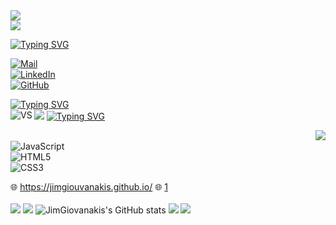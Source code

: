 
  <img align="center" src="https://miro.medium.com/max/1400/1*jB76MLZjiNhGSQQvxm7LSQ.gif"/>
</br>
<img src="https://user-images.githubusercontent.com/73097560/115834477-dbab4500-a447-11eb-908a-139a6edaec5c.gif">

 <a href="https://git.io/typing-svg"><img src="https://readme-typing-svg.herokuapp.com?font=Fira+Code&pause=1000&color=1DF755&width=435&lines=%F0%9F%91%A8%E2%80%8D%F0%9F%92%BB+Jim+Giouvanakis+%F0%9F%91%A8%E2%80%8D%F0%9F%92%BB" alt="Typing SVG" /></a>
 
 <a href="mailto:dimigiou99@gmail.com" target="_blank" rel="nofollow"> <img alt="Mail" src="https://img.shields.io/badge/E&#8209;mail-D14836?style=for-the-badge&logo=gmail&logoColor=white" /> </a></br>
<a href="https://www.linkedin.com/in/jim-giouvanakis-7a6438240/" target="_blank" rel="nofollow"> <img alt="LinkedIn" src="https://img.shields.io/badge/LinkedIn-0077B5?style=for-the-badge&logo=linkedin&logoColor=white" /> </a></br>
[![GitHub](https://img.shields.io/badge/GitHub-100000?style=for-the-badge&logo=github&logoColor=white)](https://github.com/JimGiouvanakis/)


  <div id="badges" aling="right">
<a href="https://git.io/typing-svg"><img src="https://readme-typing-svg.herokuapp.com?font=Fira+Code&pause=1000&color=1DF755&width=435&lines=%F0%9F%94%A7++Coding+Tools+%F0%9F%94%A7+" alt="Typing SVG" /></a></br>
  <img align="left" src="https://img.shields.io/badge/Visual%20Studio%20Code-0078d7.svg?style=for-the-badge&logo=visual-studio-code&logoColor=white" alt="VS"/>
</div>

<img src="https://user-images.githubusercontent.com/73097560/115834477-dbab4500-a447-11eb-908a-139a6edaec5c.gif">
<a href="https://git.io/typing-svg"><img src="https://readme-typing-svg.herokuapp.com?font=Fira+Code&pause=1000&color=1DF755&width=435&lines=%F0%9F%96%A5%EF%B8%8F+Languages+%F0%9F%96%A5%EF%B8%8F" alt="Typing SVG" /></a>


<img align="right" src="https://github-readme-streak-stats.herokuapp.com?user=JimGiouvanakis&theme=blue-green&hide_border=true"></br>
<a href="https://github.com/JimGiouvanakis/" target="_blank" rel="nofollow"> <img align="left" alt="JavaScript" src="https://img.shields.io/badge/JavaScript-F7DF1E?style=for-the-badge&logo=javascript&logoColor=black " /> </a></br>
<a href="https://github.com/JimGiouvanakis/" target="_blank" rel="nofollow"> <img align="left" alt="HTML5" src="https://img.shields.io/badge/HTML5-E34F26?style=for-the-badge&logo=html5&logoColor=white" /> </a></br>
<a href="https://github.com/JimGiouvanakis/" target="_blank" rel="nofollow"> <img align="left" alt="CSS3" src="https://img.shields.io/badge/CSS3-1572B6?style=for-the-badge&logo=css3&logoColor=white" /> </a></br>

🌐 https://jimgiouvanakis.github.io/ 🌐
<a href="www.google.gr">1</a>
</br>
</br>
![](https://komarev.com/ghpvc/?username=JimGiouvanakis&style=flat-square&color=green)
<img src="https://user-images.githubusercontent.com/73097560/115834477-dbab4500-a447-11eb-908a-139a6edaec5c.gif">
![JimGiovanakis's GitHub stats](https://github-readme-stats.vercel.app/api?username=jimgiouvanakis&show_icons=true&theme=merko)
<img src="https://user-images.githubusercontent.com/73097560/115834477-dbab4500-a447-11eb-908a-139a6edaec5c.gif">
<img src="http://github-profile-summary-cards.vercel.app/api/cards/profile-details?username=JimGiouvanakis&theme=dark">




